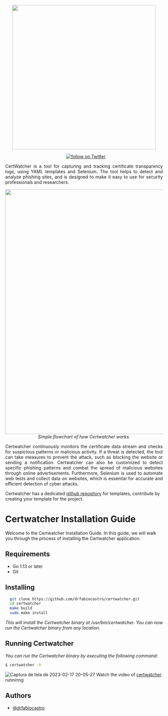 
<p align="center">
  <img width="460" height="auto" src="https://user-images.githubusercontent.com/110246050/215688266-a8aacee4-9e47-4f9a-92d1-961b61812ec4.png">
</p>
<p align="center">
<a href="#"><img src="https://img.shields.io/badge/contributors-1-green" alt=""></a>
<a href="#"><img src="https://img.shields.io/badge/developing-stable-green" alt=""></a>
<a href="#"><img src="https://img.shields.io/badge/version-v0.1.0-blue" alt=""></a>
<a href="https://twitter.com/intent/follow?screen_name=drfabiocastro">
<img src="https://img.shields.io/twitter/follow/drfabiocastro?style=social&logo=twitter" alt="follow on Twitter"></a>
</p>

<p align="justify">
CertWatcher is a tool for capturing and tracking certificate transparency logs, using YAML templates and Selenium. The tool helps to detect and analyze phishing sites, and is designed to make it easy to use for security professionals and researchers.
</p>
<p align="center">
<img width="780" height="auto" src="https://user-images.githubusercontent.com/110246050/220171015-8c4e7c17-05ba-4b66-a8e9-88b3d223bed7.jpg">
<br>
<em>Simple flowchart of how Certwatcher works.</em>
</p>
<p align="justify">
Certwatcher continuously monitors the certificate data stream and checks for suspicious patterns or malicious activity. If a threat is detected, the tool can take measures to prevent the attack, such as blocking the website or sending a notification. Certwatcher can also be customized to detect specific phishing patterns and combat the spread of malicious websites through online advertisements. Furthermore, Selenium is used to automate web tests and collect data on websites, which is essential for accurate and efficient detection of cyber attacks.
<p>

Certwatcher has a dedicated [github repository](https://github.com/drfabiocastro/certwatcher-templates) for templates, contribute by creating your template for the project.


# Certwatcher Installation Guide

Welcome to the Certwatcher Installation Guide. In this guide, we will walk you through the process of installing the Certwatcher application.


## Requirements
- Go 1.13 or later
- Git
## Installing

```bash
  git clone https://github.com/drfabiocastro/certwatcher.git
  cd certwatcher
  make build
  sudo make install
```
*This will install the Certwatcher binary at /usr/bin/certwatcher. You can now run the Certwatcher binary from any location.*



## Running Certwatcher
*You can run the Certwatcher binary by executing the following command:*
```bash
$ certwatcher -h
```
![Captura de tela de 2023-02-17 20-05-27](https://user-images.githubusercontent.com/110246050/219813923-ac565930-d272-49a9-a85d-872b6b570bf9.png)
Watch the video of [certwatcher](https://asciinema.org/a/559827) runninng

## Authors

- [@drfabiocastro](https://www.twitter.com/drfabiocastro)
